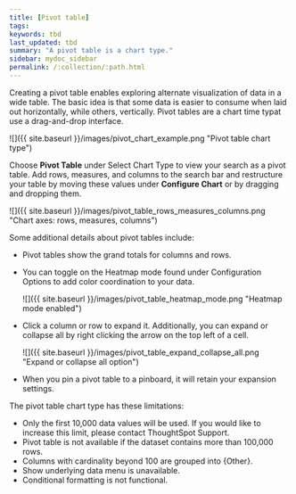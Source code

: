 ```yaml
---
title: [Pivot table]
tags:
keywords: tbd
last_updated: tbd
summary: "A pivot table is a chart type."
sidebar: mydoc_sidebar
permalink: /:collection/:path.html
---
```

Creating a pivot table enables exploring alternate visualization of data in a wide table. The basic idea is that some data is easier to consume when laid out horizontally, while others, vertically. Pivot tables are a chart time typat use a drag-and-drop interface.  

 ![]({{ site.baseurl }}/images/pivot_chart_example.png "Pivot table chart type")

Choose **Pivot Table** under Select Chart Type to view your search as a pivot table. Add rows, measures, and columns to the search bar and restructure your table by moving these values under **Configure Chart** or by dragging and dropping them.

 ![]({{ site.baseurl }}/images/pivot_table_rows_measures_columns.png "Chart axes: rows, measures, columns")

Some additional details about pivot tables include:

-   Pivot tables show the grand totals for columns and rows.
-   You can toggle on the Heatmap mode found under Configuration Options to add color coordination to your data.

     ![]({{ site.baseurl }}/images/pivot_table_heatmap_mode.png "Heatmap mode enabled")

-   Click a column or row to expand it. Additionally, you can expand or collapse all by right clicking the arrow on the top left of a cell.

     ![]({{ site.baseurl }}/images/pivot_table_expand_collapse_all.png "Expand or collapse all option")

-   When you pin a pivot table to a pinboard, it will retain your expansion settings.

The pivot table chart type has these limitations:

-   Only the first 10,000 data values will be used. If you would like to increase this limit, please contact ThoughtSpot Support.
-   Pivot table is not available if the dataset contains more than 100,000 rows.
-   Columns with cardinality beyond 100 are grouped into \{Other\}.
-   Show underlying data menu is unavailable.
-   Conditional formatting is not functional.
